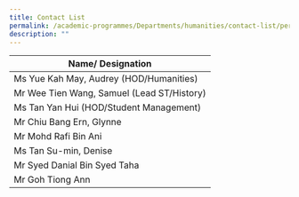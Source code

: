 ```yaml
---
title: Contact List
permalink: /academic-programmes/Departments/humanities/contact-list/permalink
description: ""
---
```

| Name/ Designation |
|---|
| Ms Yue Kah May, Audrey (HOD/Humanities) |
| Mr Wee Tien Wang, Samuel (Lead ST/History) |
| Ms Tan Yan Hui (HOD/Student Management) |
| Mr Chiu Bang Ern, Glynne  |
| Mr Mohd Rafi Bin Ani |
| Ms Tan Su-min, Denise |
| Mr Syed Danial Bin Syed Taha |
| Mr Goh Tiong Ann |